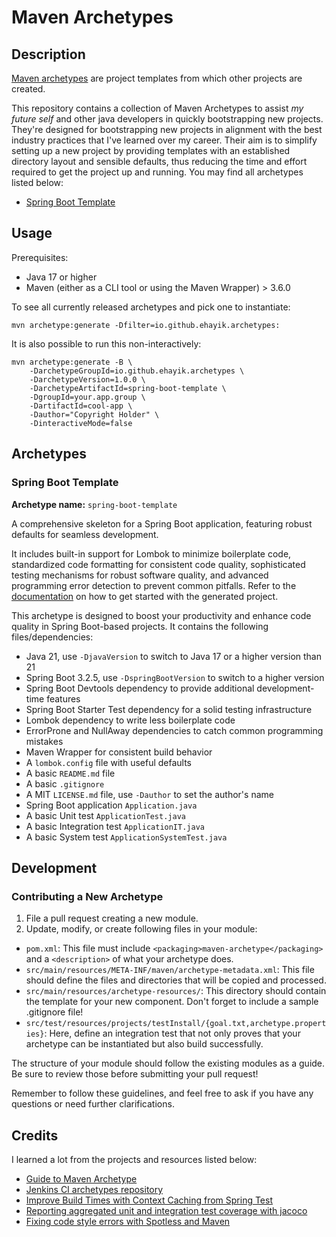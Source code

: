 # Maven Archetypes

## Description

[Maven archetypes](https://maven.apache.org/guides/introduction/introduction-to-archetypes.html) are project templates
from which other projects are created.

This repository contains a collection of Maven Archetypes to assist _my future self_ and other java developers in
quickly bootstrapping new projects. They're designed for bootstrapping new projects in alignment with the best industry
practices that I've learned over my career. Their aim is to simplify setting up a new project by providing templates
with an established directory layout and sensible defaults, thus reducing the time and effort required to get the project
up and running. You may find all archetypes listed below:

- [Spring Boot Template](#spring-boot-template)

## Usage

Prerequisites:

* Java 17 or higher
* Maven (either as a CLI tool or using the Maven Wrapper) > 3.6.0

To see all currently released archetypes and pick one to instantiate:

```shell
mvn archetype:generate -Dfilter=io.github.ehayik.archetypes:
```

It is also possible to run this non-interactively:

```shell
mvn archetype:generate -B \
    -DarchetypeGroupId=io.github.ehayik.archetypes \
    -DarchetypeVersion=1.0.0 \
    -DarchetypeArtifactId=spring-boot-template \
    -DgroupId=your.app.group \
    -DartifactId=cool-app \
    -Dauthor="Copyright Holder" \
    -DinteractiveMode=false 
```

## Archetypes

### Spring Boot Template

**Archetype name:** `spring-boot-template`

A comprehensive skeleton for a Spring Boot application, featuring robust defaults for seamless development.

It includes built-in support for Lombok to minimize boilerplate code, standardized code formatting for consistent code
quality, sophisticated testing mechanisms for robust software quality, and advanced programming error detection to
prevent common pitfalls. Refer to the [documentation](./spring-boot-template/src/main/resources/archetype-resources/HELP.md) on how to get started with the generated project.

This archetype is designed to boost your productivity and enhance code quality in Spring Boot-based projects. It contains
the following files/dependencies:

- Java 21, use `-DjavaVersion` to switch to Java 17 or a higher version than 21
- Spring Boot 3.2.5, use `-DspringBootVersion` to switch to a higher version
- Spring Boot Devtools dependency to provide additional development-time features
- Spring Boot Starter Test dependency for a solid testing infrastructure
- Lombok dependency to write less boilerplate code
- ErrorProne and NullAway dependencies to catch common programming mistakes
- Maven Wrapper for consistent build behavior
- A `lombok.config` file with useful defaults
- A basic `README.md` file
- A basic `.gitignore`
- A MIT `LICENSE.md` file, use `-Dauthor` to set the author's name
- Spring Boot application `Application.java`
- A basic Unit test `ApplicationTest.java`
- A basic Integration test `ApplicationIT.java`
- A basic System test `ApplicationSystemTest.java`

## Development

### Contributing a New Archetype

1. File a pull request creating a new module.
2. Update, modify, or create following files in your module:
     
- `pom.xml`: This file must include `<packaging>maven-archetype</packaging>` and a `<description>` of what your archetype does.
- `src/main/resources/META-INF/maven/archetype-metadata.xml`: This file should define the files and directories that
   will be copied and processed.
- `src/main/resources/archetype-resources/`: This directory should contain the template for your new component. Don't
   forget to include a sample .gitignore file!
- `src/test/resources/projects/testInstall/{goal.txt,archetype.properties}`: Here, define an integration test that not
only proves that your archetype can be instantiated but also build successfully.

The structure of your module should follow the existing modules as a guide. Be sure to review those before submitting 
your pull request!

Remember to follow these guidelines, and feel free to ask if you have any questions or need further clarifications.

## Credits

I learned a lot from the projects and resources listed below:

- [Guide to Maven Archetype](https://www.baeldung.com/maven-archetype)
- [Jenkins CI archetypes repository](https://github.com/jenkinsci/archetypes)
- [Improve Build Times with Context Caching from Spring Test](https://rieckpil.de/improve-build-times-with-context-caching-from-spring-test)
- [Reporting aggregated unit and integration test coverage with jacoco](https://natritmeyer.com/howto/reporting-aggregated-unit-and-integration-test-coverage-with-jacoco/) 
- [Fixing code style errors with Spotless and Maven](https://medium.com/@hubertwo/fixing-code-style-errors-with-spotless-and-maven-2d951fe0ad0c)
  